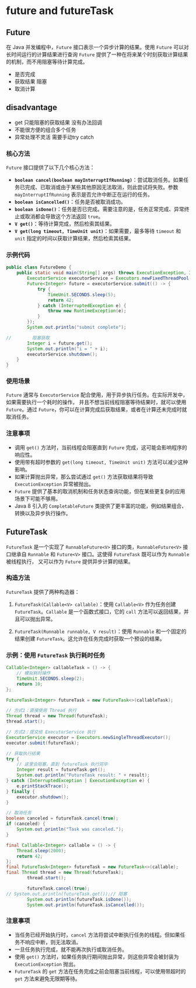 # future and futureTask

## Future
在 Java 并发编程中，`Future` 接口表示一个异步计算的结果。使用 `Future` 可以对长时间运行的计算结果进行查询
`Future` 提供了一种在将来某个时刻获取计算结果的机制，而不用阻塞等待计算完成。
- 是否完成
- 获取结果 阻塞
- 取消计算

## disadvantage 
- get 只能阻塞的获取结果 没有办法回调
- 不能很方便的组合多个任务
- 异常处理不灵活 需要手动try catch

### 核心方法

`Future` 接口提供了以下几个核心方法：

- **`boolean cancel(boolean mayInterruptIfRunning)`**：尝试取消任务。如果任务已完成、已取消或由于某些其他原因无法取消，则此尝试将失败。参数 `mayInterruptIfRunning` 表示是否允许中断正在运行的任务。
- **`boolean isCancelled()`**：任务是否被取消成功。
- **`boolean isDone()`**：任务是否已完成。需要注意的是，任务正常完成、异常终止或取消都会导致这个方法返回 `true`。
- **`V get()`**：等待计算完成，然后检索其结果。
- **`V get(long timeout, TimeUnit unit)`**：如果需要，最多等待 `timeout` 和 `unit` 指定的时间以获取计算结果，然后检索其结果。

### 示例代码

```java
public class FutureDemo {
    public static void main(String[] args) throws ExecutionException, InterruptedException {
        ExecutorService executorService = Executors.newFixedThreadPool(2);
        Future<Integer> future = executorService.submit(() -> {
            try {
                TimeUnit.SECONDS.sleep(5);
                return 42;
            } catch (InterruptedException e) {
                throw new RuntimeException(e);
            }
        });
        System.out.println("submit complete");

//        阻塞获取
        Integer i = future.get();
        System.out.println("i = " + i);
        executorService.shutdown();
    }
}

```

### 使用场景

`Future` 通常与 `ExecutorService` 配合使用，用于异步执行任务。在实际开发中，如果需要执行一个耗时的操作，
并且不想当前线程阻塞等待结果时，就可以使用 `Future`。通过 `Future`，你可以在计算完成后获取结果，或者在计算还未完成时就取消任务。

### 注意事项

- 调用 `get()` 方法时，当前线程会阻塞直到 `Future` 完成，这可能会影响程序的响应性。
- 使用带有超时参数的 `get(long timeout, TimeUnit unit)` 方法可以减少这种影响。
- 如果计算抛出异常，那么尝试通过 `get()` 方法获取结果将导致 `ExecutionException` 异常被抛出。
- `Future` 提供了基本的取消机制和任务状态查询功能，但在某些更复杂的应用场景下可能不够用。
- Java 8 引入的 `CompletableFuture` 类提供了更丰富的功能，例如结果组合、转换以及异步执行操作。

## FutureTask
`FutureTask` 是一个实现了 `RunnableFuture<V>` 接口的类，`RunnableFuture<V>` 接口继承自 `Runnable` 和 `Future<V>` 接口。这使得 `FutureTask` 既可以作为 `Runnable` 被线程执行，
又可以作为 `Future` 提供异步计算的结果。

### 构造方法

`FutureTask` 提供了两种构造器：

1. `FutureTask(Callable<V> callable)`：使用 `Callable<V>` 作为任务创建 `FutureTask`。`Callable` 是一个函数式接口，它的 `call` 方法可以返回结果，并且可以抛出异常。

2. `FutureTask(Runnable runnable, V result)`：使用 `Runnable` 和一个固定的结果创建 `FutureTask`。这允许在任务完成时获取一个预设的结果。

### 示例：使用 `FutureTask` 执行耗时任务

``` java
Callable<Integer> callableTask = () -> {
    // 模拟耗时操作
    TimeUnit.SECONDS.sleep(2);
    return 10;
};

FutureTask<Integer> futureTask = new FutureTask<>(callableTask);

// 方式1：直接使用 Thread 执行
Thread thread = new Thread(futureTask);
thread.start();

// 方式2：提交给 ExecutorService 执行
ExecutorService executor = Executors.newSingleThreadExecutor();
executor.submit(futureTask);

// 获取执行结果
try {
    // 这里会阻塞，直到 futureTask 执行完毕
    Integer result = futureTask.get();
    System.out.println("FutureTask result: " + result);
} catch (InterruptedException | ExecutionException e) {
    e.printStackTrace();
} finally {
    executor.shutdown();
}

// 取消任务
boolean canceled = futureTask.cancel(true);
if (canceled) {
    System.out.println("Task was canceled.");
}
```
``` java
final Callable<Integer> callable = () -> {
    Thread.sleep(2000);
    return 42;
};
final FutureTask<Integer> futureTask = new FutureTask<>(callable);
final Thread thread = new Thread(futureTask);
        thread.start();

        futureTask.cancel(true);
// System.out.println(futureTask.get());// 阻塞
        System.out.println(futureTask.isDone());
        System.out.println(futureTask.isCancelled());
```
### 注意事项

- 当任务已经开始执行时，`cancel` 方法将尝试中断执行任务的线程。但如果任务不响应中断，则无法取消。
- 一旦任务执行完成，就不能再次执行或取消任务。
- 使用 `get()` 方法时，如果任务执行期间抛出异常，则这些异常会被封装为 `ExecutionException` 抛出。
- `FutureTask` 的 `get` 方法在任务完成之前会阻塞当前线程，可以使用带超时的 `get` 方法来避免无限期等待。

